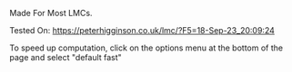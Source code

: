 Made For Most LMCs.

Tested On: https://peterhigginson.co.uk/lmc/?F5=18-Sep-23_20:09:24 

To speed up computation, click on the options menu at the bottom of the page and select "default fast"